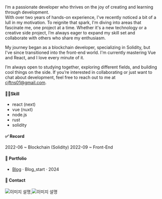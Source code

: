 I’m a passionate developer who thrives on the joy of creating and learning through development.<br/>
With over two years of hands-on experience, I've recently noticed a bit of a lull in my motivation. To reignite that spark, I'm diving into areas that fascinate me, one project at a time. Whether it's a new technology or a creative side project, I’m always eager to expand my skill set and collaborate with others who share my enthusiasm.

My journey began as a blockchain developer, specializing in Solidity, but I've since transitioned into the front-end world. I'm currently mastering Vue and React, and I love every minute of it.

I’m always open to studying together, exploring different fields, and building cool things on the side. If you’re interested in collaborating or just want to chat about development, feel free to reach out to me at <cjftns01@gmail.com>.

#### 💪🏻Skill

- react (next)
- vue (nuxt)
- node.js
- rust
- solidity

#### ✅ Record

2022-06 ~ Blockchain (Solidity)
2022-09 ~ Front-End

#### 📜 Portfolio

- [Blog][1] · Blog_start · 2024

<!-- 주소 -->

[1]: https://pocodingwer.github.io/

#### 📮 Contact

<div  text-align= "center">
  <a href="mailto:cjftns01@gmail.com" >
    <img src="https://img.shields.io/badge/Gmail-D14836?style=for-the-badge&logo=gmail&logoColor=white" alt="이미지 설명" 
    style="display: inline-block; cursor: pointer">
  </a>
  <a href="https://www.instagram.com/lim_cuck">
    <img src="https://img.shields.io/badge/Instagram-%23E4405F.svg?style=for-the-badge&logo=Instagram&logoColor=white"  alt="이미지 설명" 
    style="display: inline-block; cursor: pointer">
  </a>
</div>
